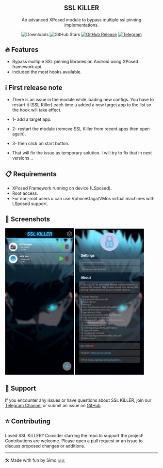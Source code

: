 <div align="center">

  ## SSL KiLLER
An advanced XPosed module to bypass multiple ssl pinning implementations.

![Downloads](https://img.shields.io/github/downloads/Xposed-Modules-Repo/com.simo.ssl.killer/total)
![GitHub Stars](https://img.shields.io/github/stars/Xposed-Modules-Repo/com.simo.ssl.killer)
[![GitHub Release](https://img.shields.io/github/v/release/Xposed-Modules-Repo/com.simo.ssl.killer)](https://github.com/Xposed-Modules-Repo/com.simo.ssl.killer/releases)
[![Telegram](https://img.shields.io/badge/Telegram-Channel-blue.svg?logo=telegram)](https://t.me/sslkiller)

</div>

## 🔥 Features

- Bypass multiple SSL pinning libraries on Android using XPosed framework api.
- included the most hooks available.

## ℹ️ First release note

- There is an issue in the module while loading new configs. You have to restart it (SSL Killer) each time u added a new target app to the list so the hook will take effect.

- 1- add a target app.
- 2- restart the module (remove SSL Killer from recent apps then open again).
- 3- then click on start button.

- That will fix the issue as temporary solution.
I will try to fix that in next versions ..

## 📋 Requirements

- XPosed Framework running on device (LSposed).
- Root access.
- For non-root users u can use VphoneGaga/VMos virtual machines with LSposed support.

## 📱 Screenshots
<p float="left">
  <img src="https://raw.githubusercontent.com/Xposed-Modules-Repo/com.simo.ssl.killer/main/2.png" width="45%" />
  <img src="https://raw.githubusercontent.com/Xposed-Modules-Repo/com.simo.ssl.killer/main/1.png" width="45%" /> 
</p>

## 💬 Support

If you encounter any issues or have questions about SSL KiLLER, join our [Telegram Channel](https://t.me/sslkiller) or submit an issue on [GitHub](https://github.com/Xposed-Modules-Repo/com.simo.ssl.killer/issues).

## ⭐ Contributing

Loved SSL KiLLER? Consider starring the repo to support the project! Contributions are welcome. Please open a pull request or an issue to discuss proposed changes or additions.

---

🛠️ Made with fun by Simo 🇲🇦
